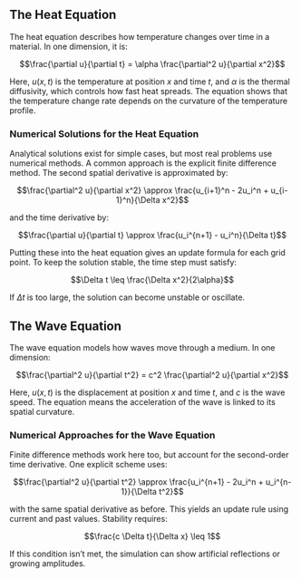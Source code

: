 ## The Heat Equation

The heat equation describes how temperature changes over time in a material. In one dimension, it is:

$$\frac{\partial u}{\partial t} = \alpha \frac{\partial^2 u}{\partial x^2}$$

Here, $u(x, t)$ is the temperature at position $x$ and time $t$, and $\alpha$ is the thermal diffusivity, which controls how fast heat spreads. The equation shows that the temperature change rate depends on the curvature of the temperature profile.

### Numerical Solutions for the Heat Equation

Analytical solutions exist for simple cases, but most real problems use numerical methods. A common approach is the explicit finite difference method. The second spatial derivative is approximated by:

$$\frac{\partial^2 u}{\partial x^2} \approx \frac{u_{i+1}^n - 2u_i^n + u_{i-1}^n}{\Delta x^2}$$

and the time derivative by:

$$\frac{\partial u}{\partial t} \approx \frac{u_i^{n+1} - u_i^n}{\Delta t}$$

Putting these into the heat equation gives an update formula for each grid point. To keep the solution stable, the time step must satisfy:

$$\Delta t \leq \frac{\Delta x^2}{2\alpha}$$

If $\Delta t$ is too large, the solution can become unstable or oscillate.

## The Wave Equation

The wave equation models how waves move through a medium. In one dimension:

$$\frac{\partial^2 u}{\partial t^2} = c^2 \frac{\partial^2 u}{\partial x^2}$$

Here, $u(x, t)$ is the displacement at position $x$ and time $t$, and $c$ is the wave speed. The equation means the acceleration of the wave is linked to its spatial curvature.

### Numerical Approaches for the Wave Equation

Finite difference methods work here too, but account for the second-order time derivative. One explicit scheme uses:

$$\frac{\partial^2 u}{\partial t^2} \approx \frac{u_i^{n+1} - 2u_i^n + u_i^{n-1}}{\Delta t^2}$$

with the same spatial derivative as before. This yields an update rule using current and past values. Stability requires:

$$\frac{c \Delta t}{\Delta x} \leq 1$$

If this condition isn’t met, the simulation can show artificial reflections or growing amplitudes.
